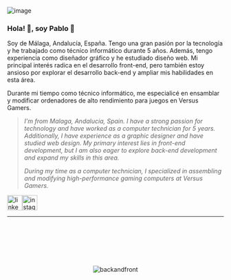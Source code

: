 ![image](https://github.com/user-attachments/assets/18a6077e-29a0-4da6-b8f0-fafb2777b6fa)

### Hola! 👋, soy Pablo 🥰


<p>
Soy de Málaga, Andalucía, España. Tengo una gran pasión por la tecnología y he trabajado como técnico informático durante 5 años. Además, tengo experiencia como diseñador gráfico y he estudiado diseño web. Mi principal interés radica en el desarrollo front-end, pero también estoy ansioso por explorar el desarrollo back-end y ampliar mis habilidades en esta área.

Durante mi tiempo como técnico informático, me especialicé en ensamblar y modificar ordenadores de alto rendimiento para juegos en Versus Gamers.
</p>

> *I'm from Malaga, Andalucia, Spain. I have a strong passion for technology and have worked as a computer technician for 5 years. Additionally, I have experience as a graphic designer and have studied web design. My primary interest lies in front-end development, but I am also eager to explore back-end development and expand my skills in this area.*
> 
> *During my time as a computer technician, I specialized in assembling and modifying high-performance gaming computers at Versus Gamers.*


<div style="display: flex; align-items: center;">
  <a href="https://www.linkedin.com/in/pablo-diaz-3a064bb3/" target="_blank"><img src="https://img.shields.io/static/v1?message=LinkedIn&logo=linkedin&label=&color=0077B5&logoColor=white&labelColor=&style=for-the-badge" height="35" alt="linkedin logo"/></a>
  <a href="https://www.instagram.com/envyx10/" target="_blank"><img src="https://img.shields.io/static/v1?message=Instagram&logo=instagram&label=&color=E4405F&logoColor=white&labelColor=&style=for-the-badge" height="35" alt="instagram logo"/></a>
</div>

<hr>

<div style="text-align: center; padding: 100px 0;">
    <img src="https://github.com/user-attachments/assets/e48a8c13-6856-402b-a761-1c86012c27cb" alt="backandfront">
</div>

